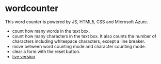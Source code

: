 # wordcounter
This word counter is powered by JS, HTML5, CSS and Microsoft Azure. 
- count how many words in the text box.
- count how many characters in the text box. It also counts the number of characters including whitespace characters, except a line breaker. 
- move between word counting mode and character counting mode. 
- clear a form with the reset button.  
- [live version](https://howmanywords.azurewebsites.net/)